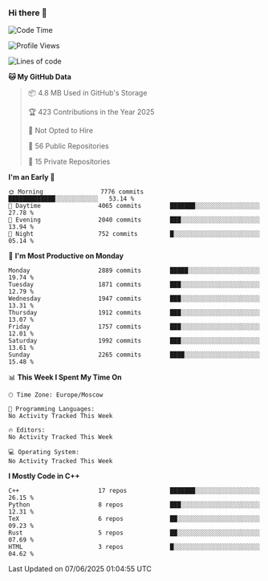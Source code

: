 ### Hi there 👋

<!--
**SemenMartynov/SemenMartynov** is a ✨ _special_ ✨ repository because its `README.md` (this file) appears on your GitHub profile.

Here are some ideas to get you started:

- 🔭 I’m currently working on ...
- 🌱 I’m currently learning ...
- 👯 I’m looking to collaborate on ...
- 🤔 I’m looking for help with ...
- 💬 Ask me about ...
- 📫 How to reach me: ...
- 😄 Pronouns: ...
- ⚡ Fun fact: ...
-->

<!--START_SECTION:waka-->
![Code Time](http://img.shields.io/badge/Code%20Time-0%20secs-blue)

![Profile Views](http://img.shields.io/badge/Profile%20Views-3-blue)

![Lines of code](https://img.shields.io/badge/From%20Hello%20World%20I%27ve%20Written-7.7%20million%20lines%20of%20code-blue)

**🐱 My GitHub Data** 

> 📦 4.8 MB Used in GitHub's Storage 
 > 
> 🏆 423 Contributions in the Year 2025
 > 
> 🚫 Not Opted to Hire
 > 
> 📜 56 Public Repositories 
 > 
> 🔑 15 Private Repositories 
 > 
**I'm an Early 🐤** 

```text
🌞 Morning                7776 commits        █████████████░░░░░░░░░░░░   53.14 % 
🌆 Daytime                4065 commits        ███████░░░░░░░░░░░░░░░░░░   27.78 % 
🌃 Evening                2040 commits        ███░░░░░░░░░░░░░░░░░░░░░░   13.94 % 
🌙 Night                  752 commits         █░░░░░░░░░░░░░░░░░░░░░░░░   05.14 % 
```
📅 **I'm Most Productive on Monday** 

```text
Monday                   2889 commits        █████░░░░░░░░░░░░░░░░░░░░   19.74 % 
Tuesday                  1871 commits        ███░░░░░░░░░░░░░░░░░░░░░░   12.79 % 
Wednesday                1947 commits        ███░░░░░░░░░░░░░░░░░░░░░░   13.31 % 
Thursday                 1912 commits        ███░░░░░░░░░░░░░░░░░░░░░░   13.07 % 
Friday                   1757 commits        ███░░░░░░░░░░░░░░░░░░░░░░   12.01 % 
Saturday                 1992 commits        ███░░░░░░░░░░░░░░░░░░░░░░   13.61 % 
Sunday                   2265 commits        ████░░░░░░░░░░░░░░░░░░░░░   15.48 % 
```


📊 **This Week I Spent My Time On** 

```text
🕑︎ Time Zone: Europe/Moscow

💬 Programming Languages: 
No Activity Tracked This Week

🔥 Editors: 
No Activity Tracked This Week

💻 Operating System: 
No Activity Tracked This Week
```

**I Mostly Code in C++** 

```text
C++                      17 repos            ███████░░░░░░░░░░░░░░░░░░   26.15 % 
Python                   8 repos             ███░░░░░░░░░░░░░░░░░░░░░░   12.31 % 
TeX                      6 repos             ██░░░░░░░░░░░░░░░░░░░░░░░   09.23 % 
Rust                     5 repos             ██░░░░░░░░░░░░░░░░░░░░░░░   07.69 % 
HTML                     3 repos             █░░░░░░░░░░░░░░░░░░░░░░░░   04.62 % 
```




 Last Updated on 07/06/2025 01:04:55 UTC
<!--END_SECTION:waka-->